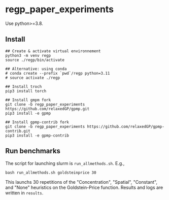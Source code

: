 # regp_paper_experiments

Use python>=3.8.

## Install

```
## Create & activate virtual environnement
python3 -m venv regp
source ./regp/bin/activate

## Alternative: using conda
# conda create --prefix `pwd`/regp python=3.11
# source activate ./regp

## Install troch
pip3 install torch

## Install gmpm fork
git clone -b regp_paper_experiments https://github.com/relaxedGP/gpmp.git
pip3 install -e gpmp

## Install gpmp-contrib fork
git clone -b regp_paper_experiments https://github.com/relaxedGP/gpmp-contrib.git
pip3 install -e gpmp-contrib
```

## Run benchmarks

The script for launching slurm is `run_allmethods.sh`. E.g.,
```
bash run_allmethods.sh goldsteinprice 30
```
This launchs 30 repetitions of the "Concentration", "Spatial", "Constant", and "None" heuristics on the Goldstein-Price function. Results and logs are written in `results`.
